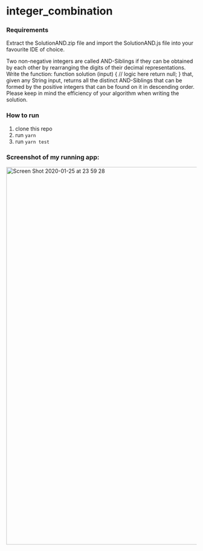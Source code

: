 # integer_combination

### Requirements

Extract the SolutionAND.zip file and import the SolutionAND.js file into your favourite IDE of choice.

Two non-negative integers are called AND-Siblings if they can be obtained by each other by rearranging the digits of their decimal representations.
Write the function:
function solution (input) {
// logic here
return null;
}
that, given any String input, returns all the distinct AND-Siblings that can be formed by the positive integers that can be found on it in descending order. Please keep in mind the efficiency of your algorithm when writing the solution.

### How to run

1. clone this repo
2. run `yarn`
3. run `yarn test`

### Screenshot of my running app:

<img width="1000" alt="Screen Shot 2020-01-25 at 23 59 28" src="https://user-images.githubusercontent.com/50555113/73128901-e0781380-3fce-11ea-9e80-05e01f2ac649.png">
